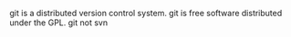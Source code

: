 git is a distributed  version control system.
git is free software distributed under the GPL.
git not svn
